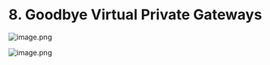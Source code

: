 # 8. Goodbye Virtual Private Gateways


![image.png](https://prod-files-secure.s3.us-west-2.amazonaws.com/d5da4832-3825-4b06-9f7d-86c687d890a2/28c08793-79ca-49be-84be-b1eb187d404c/image.png?X-Amz-Algorithm=AWS4-HMAC-SHA256&X-Amz-Content-Sha256=UNSIGNED-PAYLOAD&X-Amz-Credential=AKIAT73L2G45HZZMZUHI%2F20240903%2Fus-west-2%2Fs3%2Faws4_request&X-Amz-Date=20240903T123816Z&X-Amz-Expires=3600&X-Amz-Signature=7f09f9a008d7079101ba43e9b026cfc5e84061667b4f9ccf2e04d383abf8627e&X-Amz-SignedHeaders=host&x-id=GetObject)


![image.png](https://prod-files-secure.s3.us-west-2.amazonaws.com/d5da4832-3825-4b06-9f7d-86c687d890a2/32186cb5-6071-4c7b-9e1c-33f89f69207a/image.png?X-Amz-Algorithm=AWS4-HMAC-SHA256&X-Amz-Content-Sha256=UNSIGNED-PAYLOAD&X-Amz-Credential=AKIAT73L2G45HZZMZUHI%2F20240903%2Fus-west-2%2Fs3%2Faws4_request&X-Amz-Date=20240903T123816Z&X-Amz-Expires=3600&X-Amz-Signature=11a36f54f56807e55c966db41826b69f508b50dc13a9ae422cad9b050417db9a&X-Amz-SignedHeaders=host&x-id=GetObject)

